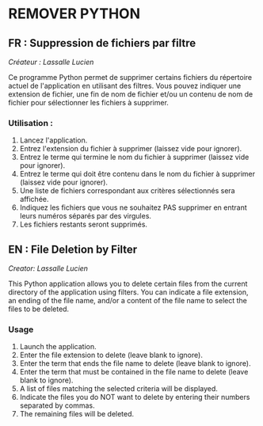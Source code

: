 # REMOVER PYTHON




## FR : Suppression de fichiers par filtre

*Créateur : Lassalle Lucien*

Ce programme Python permet de supprimer certains fichiers du répertoire actuel de l'application en utilisant des filtres. Vous pouvez indiquer une extension de fichier, une fin de nom de fichier et/ou un contenu de nom de fichier pour sélectionner les fichiers à supprimer.

### Utilisation : 
1. Lancez l'application.
2. Entrez l'extension du fichier à supprimer (laissez vide pour ignorer).
3. Entrez le terme qui termine le nom du fichier à supprimer (laissez vide pour ignorer).
4. Entrez le terme qui doit être contenu dans le nom du fichier à supprimer (laissez vide pour ignorer).
5. Une liste de fichiers correspondant aux critères sélectionnés sera affichée.
6. Indiquez les fichiers que vous ne souhaitez PAS supprimer en entrant leurs numéros séparés par des virgules.
7. Les fichiers restants seront supprimés.



## EN : File Deletion by Filter

*Creator: Lassalle Lucien*

This Python application allows you to delete certain files from the current directory of the application using filters. You can indicate a file extension, an ending of the file name, and/or a content of the file name to select the files to be deleted.

### Usage
1. Launch the application.
2. Enter the file extension to delete (leave blank to ignore).
3. Enter the term that ends the file name to delete (leave blank to ignore).
4. Enter the term that must be contained in the file name to delete (leave blank to ignore).
5. A list of files matching the selected criteria will be displayed.
6. Indicate the files you do NOT want to delete by entering their numbers separated by commas.
7. The remaining files will be deleted.
